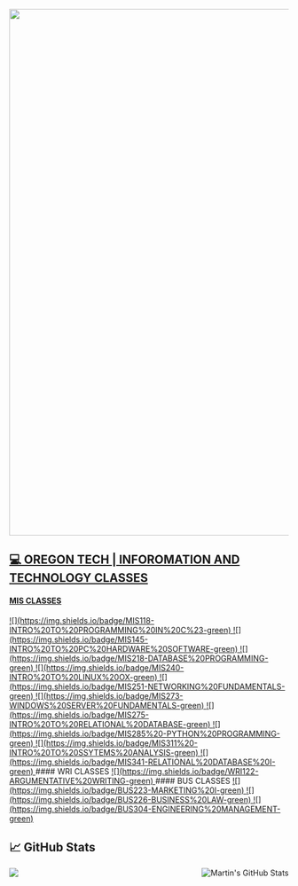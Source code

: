 <a href="url"><img src="https://github.com/edunzer/edunzer/blob/main/FINISHED%20GITHUB%20CUT%20GIF.gif" width="950">

## 💻 OREGON TECH | INFOROMATION AND TECHNOLOGY CLASSES

#### MIS CLASSES

<a href="https://github.com/edunzer/MIS118_INTRO_TO_PROGRAMMING_IN_C_SHARP">
![](https://img.shields.io/badge/MIS118-INTRO%20TO%20PROGRAMMING%20IN%20C%23-green)
</a>
<a href="https://github.com/edunzer/MIS145_INTRO_TO_PC_HARDWARE_SOFTWARE">
![](https://img.shields.io/badge/MIS145-INTRO%20TO%20PC%20HARDWARE%20SOFTWARE-green)
</a>
<a href="https://github.com/edunzer/MIS218_DATABASE_PROGRAMMING">
![](https://img.shields.io/badge/MIS218-DATABASE%20PROGRAMMING-green)
</a>
<a href="https://github.com/edunzer/MIS240_INTRO_TO_LINUX_OS">
![](https://img.shields.io/badge/MIS240-INTRO%20TO%20LINUX%20OX-green)
</a>
<a href="https://github.com/edunzer/MIS251_NETWORKING_FUNDAMENTALS">
![](https://img.shields.io/badge/MIS251-NETWORKING%20FUNDAMENTALS-green)
</a>
<a href="https://github.com/edunzer/MIS273_WINDOWS_SERVER_FUNDAMENTALS">
![](https://img.shields.io/badge/MIS273-WINDOWS%20SERVER%20FUNDAMENTALS-green)
</a>
<a href="https://github.com/edunzer/MIS275_INTRO_TO_RELATIONAL_DATABASE">
![](https://img.shields.io/badge/MIS275-INTRO%20TO%20RELATIONAL%20DATABASE-green)
</a>
<a href="https://github.com/edunzer/MIS285_PYTHON_PROGRAMMING">
![](https://img.shields.io/badge/MIS285%20-PYTHON%20PROGRAMMING-green)
</a>
<a href="https://github.com/edunzer/MIS311_INTRO_TO_SYSTEMS_ANALYSIS">
![](https://img.shields.io/badge/MIS311%20-INTRO%20TO%20SSYTEMS%20ANALYSIS-green)
</a>
<a href="https://github.com/edunzer/MIS341_RELATIONAL_DATABASE_I">
![](https://img.shields.io/badge/MIS341-RELATIONAL%20DATABASE%20I-green)
</a>
#### WRI CLASSES

<a href="https://github.com/edunzer/WRI122_ARGUMENTATIVE_WRITING">
![](https://img.shields.io/badge/WRI122-ARGUMENTATIVE%20WRITING-green)
</a>
#### BUS CLASSES

<a href="https://github.com/edunzer/BUS223_MARKETING_I">
![](https://img.shields.io/badge/BUS223-MARKETING%20I-green)
</a>
<a href="https://github.com/edunzer/BUS226_BUSINESS_LAW">
![](https://img.shields.io/badge/BUS226-BUSINESS%20LAW-green)
</a>
<a href="https://github.com/edunzer/BUS226_BUSINESS_LAW">
![](https://img.shields.io/badge/BUS304-ENGINEERING%20MANAGEMENT-green)
</a>



## &#x1f4c8; GitHub Stats

<a href="https://github.com/MartinHeinz/MartinHeinz">
  <img align="center" src="https://github-readme-stats.vercel.app/api/top-langs/?username=edunzer&hide=java,html&title_color=ffffff&text_color=c9cacc&icon_color=2bbc8a&bg_color=1d1f21" />
</a>
<a href="https://github.com/MartinHeinz/MartinHeinz">
  <img align="right" src="https://github-readme-stats.vercel.app/api?username=edunzer&show_icons=true&line_height=27&count_private=true&title_color=ffffff&text_color=c9cacc&icon_color=2bbc8a&bg_color=1d1f21" alt="Martin's GitHub Stats" />
</a>
